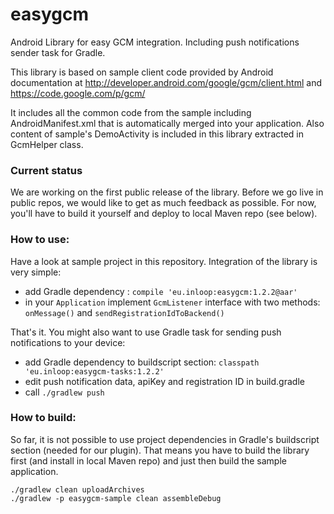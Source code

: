 # easygcm


Android Library for easy GCM integration. Including push notifications sender task for Gradle.

This library is based on sample client code provided by Android documentation at http://developer.android.com/google/gcm/client.html and https://code.google.com/p/gcm/

It includes all the common code from the sample including AndroidManifest.xml that is automatically merged into your application. Also content of sample's DemoActivity is included in this library extracted in GcmHelper class.

### Current status

We are working on the first public release of the library. Before we go live in public repos, we would like to get as much feedback as possible. For now, you'll have to build it yourself and deploy to local Maven repo (see below).

### How to use:

Have a look at sample project in this repository. Integration of the library is very simple:

* add Gradle dependency : `compile 'eu.inloop:easygcm:1.2.2@aar'`
* in your `Application` implement `GcmListener` interface with two methods: `onMessage()` and `sendRegistrationIdToBackend()`

That's it. You might also want to use Gradle task for sending push notifications to your device:

* add Gradle dependency to buildscript section: `classpath 'eu.inloop:easygcm-tasks:1.2.2'`
* edit push notification data, apiKey and registration ID in build.gradle
* call `./gradlew push`

### How to build:

So far, it is not possible to use project dependencies in Gradle's buildscript section (needed for our plugin). That means you have to build the library first (and install in local Maven repo) and just then build the sample application.

    ./gradlew clean uploadArchives
    ./gradlew -p easygcm-sample clean assembleDebug
